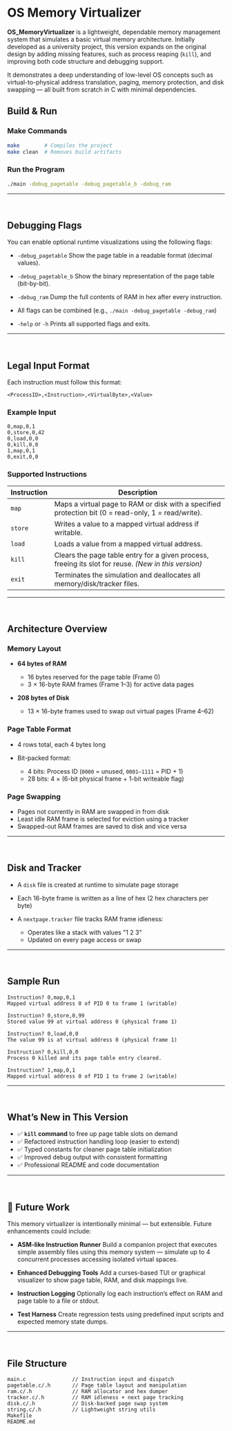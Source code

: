 # OS Memory Virtualizer

**OS_MemoryVirtualizer** is a lightweight, dependable memory management system that simulates a basic virtual memory architecture. Initially developed as a university project, this version expands on the original design by adding missing features, such as process reaping (`kill`), and improving both code structure and debugging support.

It demonstrates a deep understanding of low-level OS concepts such as virtual-to-physical address translation, paging, memory protection, and disk swapping — all built from scratch in C with minimal dependencies.


## Build & Run

### Make Commands
```bash
make        # Compiles the project
make clean  # Removes build artifacts
````

### Run the Program

```bash
./main -debug_pagetable -debug_pagetable_b -debug_ram
```

---

<br>

## Debugging Flags

You can enable optional runtime visualizations using the following flags:

* `-debug_pagetable`
  Show the page table in a readable format (decimal values).

* `-debug_pagetable_b`
  Show the binary representation of the page table (bit-by-bit).

* `-debug_ram`
  Dump the full contents of RAM in hex after every instruction.

* All flags can be combined (e.g., `./main -debug_pagetable -debug_ram`)

* `-help` or `-h`
  Prints all supported flags and exits.

---

<br>

## Legal Input Format

Each instruction must follow this format:

```text
<ProcessID>,<Instruction>,<VirtualByte>,<Value>
```

### Example Input

```text
0,map,0,1
0,store,0,42
0,load,0,0
0,kill,0,0
1,map,0,1
0,exit,0,0
```

### Supported Instructions

| Instruction | Description                                                                                          |
| ----------- | ---------------------------------------------------------------------------------------------------- |
| `map`       | Maps a virtual page to RAM or disk with a specified protection bit (0 = read-only, 1 = read/write).  |
| `store`     | Writes a value to a mapped virtual address if writable.                                              |
| `load`      | Loads a value from a mapped virtual address.                                                         |
| `kill`      | Clears the page table entry for a given process, freeing its slot for reuse. *(New in this version)* |
| `exit`      | Terminates the simulation and deallocates all memory/disk/tracker files.                             |

---

<br>

## Architecture Overview

### Memory Layout

* **64 bytes of RAM**

  * 16 bytes reserved for the page table (Frame 0)
  * 3 × 16-byte RAM frames (Frame 1–3) for active data pages
* **208 bytes of Disk**

  * 13 × 16-byte frames used to swap out virtual pages (Frame 4–62)

### Page Table Format

* 4 rows total, each 4 bytes long
* Bit-packed format:

  * 4 bits: Process ID (`0000` = unused, `0001–1111` = PID + 1)
  * 28 bits: 4 × (6-bit physical frame + 1-bit writeable flag)

### Page Swapping

* Pages not currently in RAM are swapped in from disk
* Least idle RAM frame is selected for eviction using a tracker
* Swapped-out RAM frames are saved to disk and vice versa

---

<br>

## Disk and Tracker

* A `disk` file is created at runtime to simulate page storage
* Each 16-byte frame is written as a line of hex (2 hex characters per byte)
* A `nextpage.tracker` file tracks RAM frame idleness:

  * Operates like a stack with values "1 2 3"
  * Updated on every page access or swap

---

<br>

## Sample Run

```text
Instruction? 0,map,0,1
Mapped virtual address 0 of PID 0 to frame 1 (writable)

Instruction? 0,store,0,99
Stored value 99 at virtual address 0 (physical frame 1)

Instruction? 0,load,0,0
The value 99 is at virtual address 0 (physical frame 1)

Instruction? 0,kill,0,0
Process 0 killed and its page table entry cleared.

Instruction? 1,map,0,1
Mapped virtual address 0 of PID 1 to frame 2 (writable)
```

---

<br>

## What’s New in This Version

* ✅ **`kill` command** to free up page table slots on demand
* ✅ Refactored instruction handling loop (easier to extend)
* ✅ Typed constants for cleaner page table initialization
* ✅ Improved debug output with consistent formatting
* ✅ Professional README and code documentation

---

<br>

## 🔭 Future Work

This memory virtualizer is intentionally minimal — but extensible. Future enhancements could include:

*  **ASM-like Instruction Runner**
  Build a companion project that executes simple assembly files using this memory system — simulate up to 4 concurrent processes accessing isolated virtual spaces.

*  **Enhanced Debugging Tools**
  Add a curses-based TUI or graphical visualizer to show page table, RAM, and disk mappings live.

*  **Instruction Logging**
  Optionally log each instruction’s effect on RAM and page table to a file or stdout.

*  **Test Harness**
  Create regression tests using predefined input scripts and expected memory state dumps.

---

<br>

##  File Structure

```text
main.c               // Instruction input and dispatch
pagetable.c/.h       // Page table layout and manipulation
ram.c/.h             // RAM allocator and hex dumper
tracker.c/.h         // RAM idleness + next page tracking
disk.c/.h            // Disk-backed page swap system
string.c/.h          // Lightweight string utils
Makefile
README.md
```


<br>
